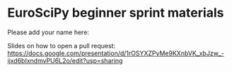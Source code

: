 # EuroSciPy beginner sprint materials

Please add your name here:



Slides on how to open a pull request: https://docs.google.com/presentation/d/1rOSYXZPyMe9KXnbVK_xbJzw_-ijxd6bIxndmvPU6L2o/edit?usp=sharing
